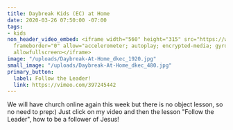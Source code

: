```yaml
---
title: Daybreak Kids (EC) at Home
date: 2020-03-26 07:50:00 -07:00
tags:
- kids
non_header_video_embed: <iframe width="560" height="315" src="https://www.youtube.com/embed/86fR1lksUqs"
  frameborder="0" allow="accelerometer; autoplay; encrypted-media; gyroscope; picture-in-picture"
  allowfullscreen></iframe>
image: "/uploads/Daybreak-At-Home_dkec_1920.jpg"
small_image: "/uploads/Daybreak-At-Home_dkec_480.jpg"
primary_button:
  label: Follow the Leader!
  link: https://vimeo.com/397245442
---
```


We will have church online again this week but there is no object lesson, so no need to prep:) Just click on my video and then the lesson "Follow the Leader", how to be a follower of Jesus!